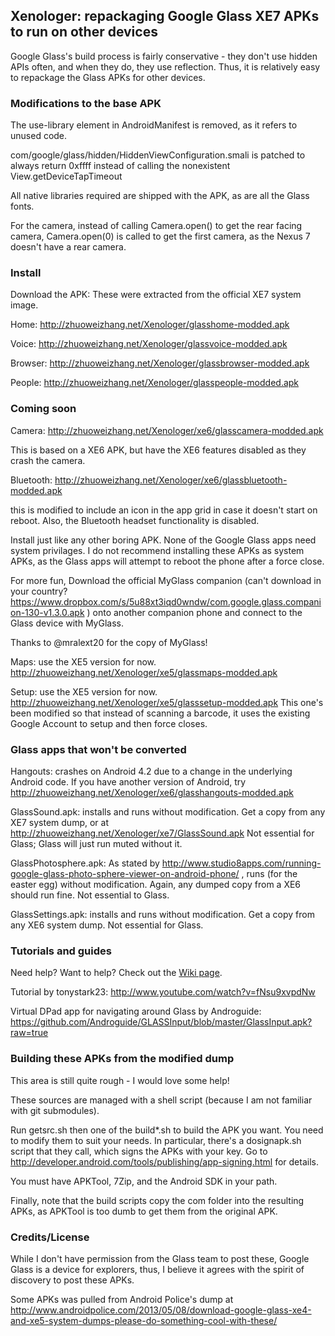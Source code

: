 ## Xenologer: repackaging Google Glass XE7 APKs to run on other devices

Google Glass's build process is fairly conservative - they don't use hidden APIs often, and when they do, they use reflection. 
Thus, it is relatively easy to repackage the Glass APKs for other devices.

### Modifications to the base APK

The use-library element in AndroidManifest is removed, as it refers to unused code.

com/google/glass/hidden/HiddenViewConfiguration.smali is patched to always return 0xffff instead of calling the nonexistent View.getDeviceTapTimeout

All native libraries required are shipped with the APK, as are all the Glass fonts.

For the camera, instead of calling Camera.open() to get the rear facing camera, Camera.open(0) is called to get the first camera,
 as the Nexus 7 doesn't have a rear camera.

### Install

Download the APK: These were extracted from the official XE7 system image.

Home: http://zhuoweizhang.net/Xenologer/glasshome-modded.apk

Voice: http://zhuoweizhang.net/Xenologer/glassvoice-modded.apk

Browser: http://zhuoweizhang.net/Xenologer/glassbrowser-modded.apk

People: http://zhuoweizhang.net/Xenologer/glasspeople-modded.apk

### Coming soon

Camera: http://zhuoweizhang.net/Xenologer/xe6/glasscamera-modded.apk

This is based on a XE6 APK, but have the XE6 features disabled as they crash the camera.

Bluetooth: http://zhuoweizhang.net/Xenologer/xe6/glassbluetooth-modded.apk 

this is modified to include an icon in the app grid in case it doesn't start on reboot.
Also, the Bluetooth headset functionality is disabled.

Install just like any other boring APK. None of the Google Glass apps need system privilages.
I do not recommend installing these APKs as system APKs, as the Glass apps will attempt to reboot the phone after a force close.

For more fun, Download the official MyGlass companion (can't download in your country? 
https://www.dropbox.com/s/5u88xt3iqd0wndw/com.google.glass.companion-130-v1.3.0.apk )
onto another companion phone and connect to the Glass device with MyGlass.

Thanks to @mralext20 for the copy of MyGlass!


Maps: use the XE5 version for now. http://zhuoweizhang.net/Xenologer/xe5/glassmaps-modded.apk

Setup: use the XE5 version for now. http://zhuoweizhang.net/Xenologer/xe5/glasssetup-modded.apk This one's been modified so that instead of scanning a barcode,
it uses the existing Google Account to setup and then force closes.

### Glass apps that won't be converted

Hangouts: crashes on Android 4.2 due to a change in the underlying Android code. 
If you have another version of Android, try http://zhuoweizhang.net/Xenologer/xe6/glasshangouts-modded.apk

GlassSound.apk: installs and runs without modification. Get a copy from any XE7 system dump, or at http://zhuoweizhang.net/Xenologer/xe7/GlassSound.apk Not essential for Glass; Glass will just run muted without it.

GlassPhotosphere.apk: As stated by http://www.studio8apps.com/running-google-glass-photo-sphere-viewer-on-android-phone/ , runs (for the easter egg) without modification.
Again, any dumped copy from a XE6 should run fine. Not essential to Glass.

GlassSettings.apk: installs and runs without modification. Get a copy from any XE6 system dump. Not essential for Glass.


### Tutorials and guides

Need help? Want to help? Check out the [Wiki page](https://github.com/zhuowei/Xenologer/wiki/Tips-and-Tricks).

Tutorial by tonystark23: http://www.youtube.com/watch?v=fNsu9xvpdNw

Virtual DPad app for navigating around Glass by Androguide: https://github.com/Androguide/GLASSInput/blob/master/GlassInput.apk?raw=true

### Building these APKs from the modified dump

This area is still quite rough - I would love some help!

These sources are managed with a shell script (because I am not familiar with git submodules).

Run getsrc.sh then one of the build*.sh to build the APK you want. You need to modify them to suit your needs.
In particular, there's a dosignapk.sh script that they call, which signs the APKs with your key. Go to http://developer.android.com/tools/publishing/app-signing.html for details.

You must have APKTool, 7Zip, and the Android SDK in your path.

Finally, note that the build scripts copy the com folder into the resulting APKs, as APKTool is too dumb to get them from the original APK.

### Credits/License

While I don't have permission from the Glass team to post these, Google Glass is a device for explorers, 
thus, I believe it agrees with the spirit of discovery to post these APKs.

Some APKs was pulled from Android Police's dump at 
http://www.androidpolice.com/2013/05/08/download-google-glass-xe4-and-xe5-system-dumps-please-do-something-cool-with-these/
